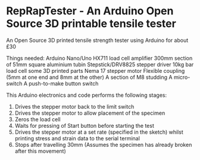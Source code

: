 # RepRapTester - An Arduino Open Source 3D printable tensile tester
An Open Source 3D printed tensile strength tester using Arduino for about £30

Things needed:
Arduino Nano/Uno
HX711 load cell amplifier
300mm section of 51mm square aluminium tubin
Stepstick/DRV8825 stepper driver
10kg bar load cell
some 3D printed parts
Nema 17 stepper motor
Flexible coupling (5mm at one end and 8mm at the other)
A section of M8 studding
A micro-switch
A push-to-make button switch


 This Arduino electronics and code performs the following stages:
  
  1. Drives the stepper motor back to the limit switch
  2. Drives the stepper motor to allow placement of the specimen
  3. Zeros the load cell
  4. Waits for pressing of Start button before starting the test
  5. Drives the stepper motor at a set rate (specified in the sketch) whilst printing stress and strain data to the serial terminal
  6. Stops after travelling 30mm (Assumes the specimen has already broken after this movement)
